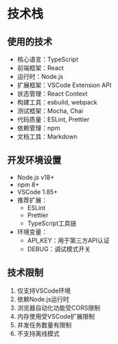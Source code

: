 # 技术栈

## 使用的技术
- 核心语言：TypeScript
- 前端框架：React
- 运行时：Node.js
- 扩展框架：VSCode Extension API
- 状态管理：React Context
- 构建工具：esbuild, webpack
- 测试框架：Mocha, Chai
- 代码质量：ESLint, Prettier
- 依赖管理：npm
- 文档工具：Markdown

## 开发环境设置
- Node.js v18+
- npm 8+
- VSCode 1.85+
- 推荐扩展：
  - ESLint
  - Prettier
  - TypeScript工具链
- 环境变量：
  - API_KEY：用于第三方API认证
  - DEBUG：调试模式开关

## 技术限制
1. 仅支持VSCode环境
2. 依赖Node.js运行时
3. 浏览器自动化功能受CORS限制
4. 内存使用受VSCode扩展限制
5. 并发任务数量有限制
6. 不支持离线模式

